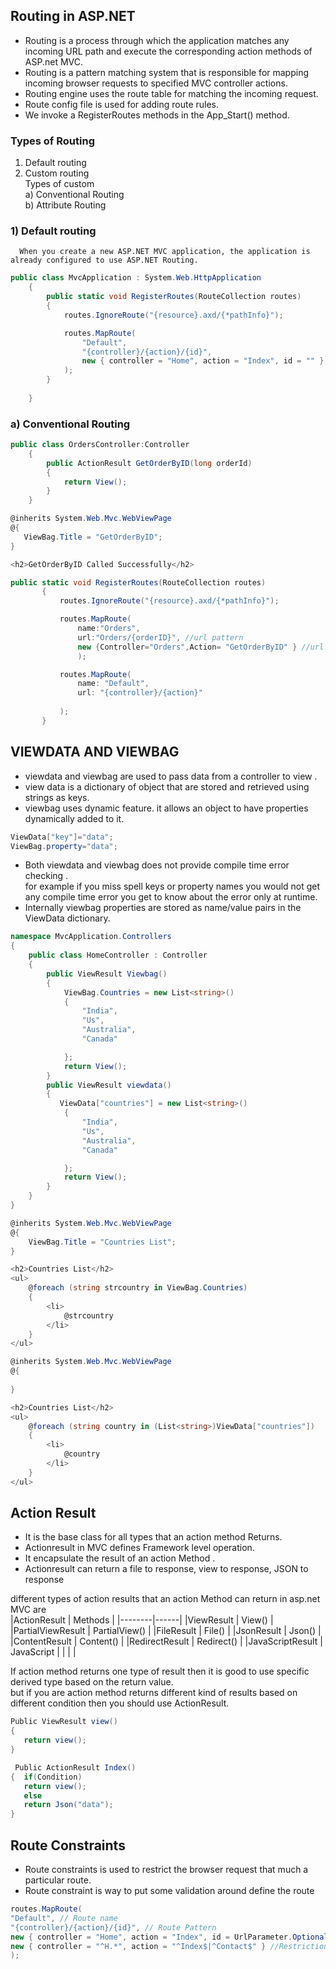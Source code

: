 ## Routing in ASP.NET
 - Routing is a process through which the application matches any incoming URL path and execute the corresponding action methods of ASP.net MVC. 
 - Routing is a pattern matching system that is responsible for mapping incoming browser requests to specified MVC controller actions.
 - Routing engine uses the route table for matching the incoming request.
 - Route config file is used for adding route rules.
 - We invoke a RegisterRoutes methods in the App_Start() method.
 
### Types of Routing
1) Default  routing
2) Custom routing <br/>
    Types of custom <br/>
    a) Conventional Routing <br/>
    b) Attribute Routing
### 1) Default  routing  
      When you create a new ASP.NET MVC application, the application is already configured to use ASP.NET Routing.
```C#
public class MvcApplication : System.Web.HttpApplication
    {
        public static void RegisterRoutes(RouteCollection routes)
        {
            routes.IgnoreRoute("{resource}.axd/{*pathInfo}");

            routes.MapRoute(
                "Default",                                              // Route name
                "{controller}/{action}/{id}",                           // URL with parameters
                new { controller = "Home", action = "Index", id = "" }  // Parameter defaults
            );
        }
 
    }
```
     
### a) Conventional Routing    
```C#
public class OrdersController:Controller
    { 
        public ActionResult GetOrderByID(long orderId)
        {
            return View();
        }
    }
 ```
 ```C#
 @inherits System.Web.Mvc.WebViewPage
@{
    ViewBag.Title = "GetOrderByID";
}

<h2>GetOrderByID Called Successfully</h2>
```
 ```C#
 public static void RegisterRoutes(RouteCollection routes)
        {
            routes.IgnoreRoute("{resource}.axd/{*pathInfo}");

            routes.MapRoute(
                name:"Orders",
                url:"Orders/{orderID}", //url pattern
                new {Controller="Orders",Action= "GetOrderByID" } //url segment pattern
                );

            routes.MapRoute(
                name: "Default",
                url: "{controller}/{action}"
                
            );
        }
 ```

## VIEWDATA AND VIEWBAG
 - viewdata and viewbag are used to pass data from a controller to view .
 - view data is a dictionary of object that are stored and retrieved using strings as keys.
 - viewbag uses dynamic feature. it allows an object to have properties dynamically added to it.
 ```C#
 ViewData["key"]="data";
 ViewBag.property="data";
 ```
 - Both viewdata and viewbag does not provide compile time error checking .<br/>
 for example if you miss spell keys or property names you would not get any compile time error you get to know about the error only at runtime.
 - Internally viewbag properties are stored as name/value pairs in the ViewData dictionary.
   
```C#
namespace MvcApplication.Controllers
{
    public class HomeController : Controller
    {
        public ViewResult Viewbag()
        {
            ViewBag.Countries = new List<string>()
            {
                "India",
                "Us",
                "Australia",
                "Canada"

            };
            return View();
        }
        public ViewResult viewdata()
        {
           ViewData["countries"] = new List<string>()
            {
                "India",
                "Us",
                "Australia",
                "Canada"

            };
            return View();
        }
    }
}
```
```C#
@inherits System.Web.Mvc.WebViewPage
@{
    ViewBag.Title = "Countries List";
}

<h2>Countries List</h2>
<ul>
    @foreach (string strcountry in ViewBag.Countries)
    {
        <li>
            @strcountry
        </li>
    }
</ul>
```
```C#
@inherits System.Web.Mvc.WebViewPage
@{
   
}

<h2>Countries List</h2>
<ul>
    @foreach (string country in (List<string>)ViewData["countries"])
    {
        <li>
            @country
        </li>
    }
</ul>
```
## Action Result
 - It is the base class for all types that an action method Returns.
 - Actionresult in MVC defines Framework level operation.
 -  It encapsulate the result of an action Method .
 -  Actionresult can return a file to response, view to response, JSON to response <br/>
  
  different types of action results that an action Method can return in asp.net MVC are <br/>
  |ActionResult        |  Methods    |
|--------|------|
|ViewResult        | View()     |
|PartialViewResult       | PartialView()     |
|FileResult        | File()     |
|JsonResult        | Json()     |
|ContentResult       |  Content()    |
|RedirectResult      | Redirect()     | 
|JavaScriptResult      | JavaScript     |
|        |      |

If action method returns one type of result then it is good to use specific derived type based on the return  value. <br/>
 but if you are action method returns different kind of results based on different condition then you should use ActionResult.
 
 ```C#
 Public ViewResult view()
 {
    return view();
 }
 ```
 ```C#
  Public ActionResult Index()
 {  if(Condition)
    return view();
    else
    return Json("data");
 }
 ```
 
 ## Route Constraints
 - Route constraints is used to restrict the browser request that much a particular route.
 - Route constraint is way to put some validation around define the route
 ```C#
 routes.MapRoute(
 "Default", // Route name
 "{controller}/{action}/{id}", // Route Pattern
 new { controller = "Home", action = "Index", id = UrlParameter.Optional }, // Default values for parameters
 new { controller = "^H.*", action = "^Index$|^Contact$" } //Restriction for controller and action
);
 ```
 

 

    
    
    
    
    

 
 
 
 
  
  




 
 
